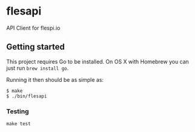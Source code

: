 # flesapi

API Client for flespi.io

## Getting started

This project requires Go to be installed. On OS X with Homebrew you can just run `brew install go`.

Running it then should be as simple as:

```console
$ make
$ ./bin/flesapi
```

### Testing

``make test``